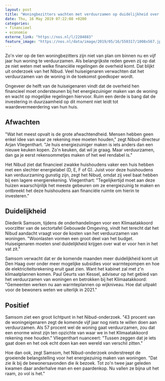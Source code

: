 ```yaml
---
layout: post
title: "Woningbezitters wachten met verduurzamen op duidelijkheid over subsidies"
date: Thu, 16 May 2019 07:22:08 +0200
categories: 
- financieel 
- economie 
externe_link: "https://nos.nl/l/2284883"
feature_image: "https://nos.nl/data/image/2019/05/16/550317/1008x567.jpg"
---
```


<p>Zo'n vier op de tien woningbezitters zijn niet van plan om binnen nu en vijf jaar hun woning te verduurzamen. Als belangrijkste reden geven zij op dat ze niet weten met welke financiële regelingen de overheid komt. Dat blijkt uit onderzoek van het Nibud. Veel huiseigenaren verwachten dat het verduurzamen van de woning in de toekomst goedkoper wordt.</p>
<p>Ongeveer de helft van de huiseigenaren vindt dat de overheid hen financieel moet ondersteunen bij het energiezuiniger maken van de woning en wacht op mogelijke regelingen hiervoor. Ruim een derde is bang dat de investering in duurzaamheid op dit moment niet leidt tot waardevermeerdering van hun huis.</p>
<h2>Afwachten</h2>
<p>"Wat het meest opvalt is de grote afwachtendheid. Mensen hebben geen enkel idee van waar ze rekening mee moeten houden," zegt Nibud-directeur Arjan Vliegenthart. "Je huis energiezuiniger maken is iets anders dan een nieuwe keuken kopen. Zo'n keuken, dat wil je graag. Maar verduurzamen, dan ga je eerst rekensommetjes maken of het wel rendabel is."</p>
<p>Het Nibud ziet dat financieel zwakke huishoudens vaker een huis hebben met een slechter energielabel (D, E, F of G). Juist voor deze huishoudens kan verduurzaming gunstig zijn, zegt het Nibud, omdat zij veel baat hebben bij een lagere energierekening. Vliegenthart: "Tegelijkertijd moet aan deze huizen waarschijnlijk het meeste gebeuren om ze energiezuinig te maken en ontbreekt het deze huishoudens aan financiële ruimte om hierin te investeren."</p>
<h2>Duidelijkheid</h2>
<p>Diederik Samsom, tijdens de onderhandelingen voor een Klimaatakkoord voorzitter van de sectortafel Gebouwde Omgeving, vindt het terecht dat het Nibud aandacht vraagt voor de kosten van het verduurzamen van woningen. "Woonlasten vormen een groot deel van het budget. Huiseigenaren moeten snel duidelijkheid krijgen over wat er voor hen in het vat zit."</p>
<p>Samsom verwacht dat er de komende maanden meer duidelijkheid komt uit Den Haag over onder meer mogelijke subsidies voor warmtepompen en hoe de elektriciteitsrekening eruit gaat zien. Want het kabinet zal met z'n klimaatplannen komen. Paul Geurts van Kessel, adviseur op het gebied van het verduurzamen van woningen en betrokken bij het Klimaatakkoord: "Gemeenten werken nu aan warmteplannen op wijkniveau. Hoe dat uitpakt voor de bewoners weten we uiterlijk in 2021."</p>
<h2>Positief</h2>
<p>Samsom ziet een groot lichtpunt in het Nibud-onderzoek. "43 procent van de woningeigenaren zegt de komende vijf jaar nog niets te willen doen aan verduurzamen. Als 57 procent wel de woning gaat verduurzamen, zou dat een enorme winst zijn ten opzichte van waar we in het Klimaatakkoord rekening mee houden." Vliegenthart nuanceert: "Tussen zeggen dat je iets gaat doen en het ook echt doen kan een wereld van verschil zitten."</p>
<p>Hoe dan ook, zegt Samsom, het Nibud-onderzoek onderstreept de groeiende belangstelling voor het energiezuinig maken van woningen. "Dat zie ik bij de bewonersavonden die ik bezoek. Tot zo'n twee jaar geleden kwamen daar anderhalve man en een paardenkop. Nu vallen ze bijna uit het raam, zo vol is het."</p>

